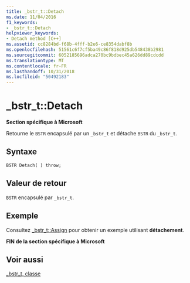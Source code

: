 ```yaml
---
title: _bstr_t::Detach
ms.date: 11/04/2016
f1_keywords:
- _bstr_t::Detach
helpviewer_keywords:
- Detach method [C++]
ms.assetid: cc8284bd-f68b-4fff-b2e6-ce8354dabf8b
ms.openlocfilehash: 51561c6f7cf5ba49c86f818d925db548438b2981
ms.sourcegitcommit: 6052185696adca270bc9bdbec45a626dd89cdcdd
ms.translationtype: MT
ms.contentlocale: fr-FR
ms.lasthandoff: 10/31/2018
ms.locfileid: "50492183"
---
```

# <a name="bstrtdetach"></a>_bstr_t::Detach

**Section spécifique à Microsoft**

Retourne le `BSTR` encapsulé par un `_bstr_t` et détache `BSTR` du `_bstr_t`.

## <a name="syntax"></a>Syntaxe

```
BSTR Detach( ) throw;
```

## <a name="return-value"></a>Valeur de retour

`BSTR` encapsulé par `_bstr_t`.

## <a name="example"></a>Exemple

Consultez [_bstr_t::Assign](../cpp/bstr-t-assign.md) pour obtenir un exemple utilisant **détachement**.

**FIN de la section spécifique à Microsoft**

## <a name="see-also"></a>Voir aussi

[_bstr_t, classe](../cpp/bstr-t-class.md)